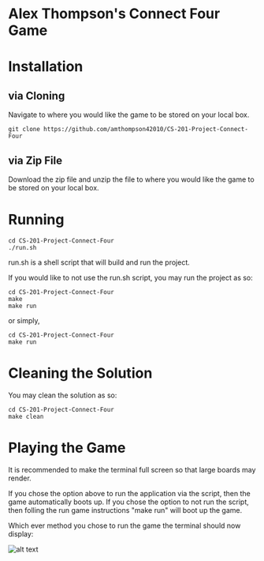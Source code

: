 # Alex Thompson's Connect Four Game

Installation
============

via Cloning
-----------

Navigate to where you would like the game to be stored on your local box.

```
git clone https://github.com/amthompson42010/CS-201-Project-Connect-Four
``` 

via Zip File
------------

Download the zip file and unzip the file to where you would like the game to be stored on your local box.

Running
=======

```
cd CS-201-Project-Connect-Four
./run.sh
```

run.sh is a shell script that will build and run the project.

If you would like to not use the run.sh script, you may run the project as so:

```
cd CS-201-Project-Connect-Four
make
make run
```
or simply,
```
cd CS-201-Project-Connect-Four
make run
```

Cleaning the Solution
=====================

You may clean the solution as so:
```
cd CS-201-Project-Connect-Four
make clean
```

Playing the Game
================

It is recommended to make the terminal full screen so that large boards may render.

If you chose the option above to run the application via the script, then the game automatically boots up.
If you chose the option to not run the script, then folling the run game instructions "make run" will boot up the game.

Which ever method you chose to run the game the terminal should now display:

![alt text](https://github.com/amthompson42010/CS-201-Project-Connect-Four/readmePics/mainMenu.PNG "Main Menu")